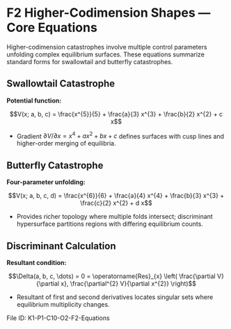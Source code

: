 # F2 Higher-Codimension Shapes — Core Equations

Higher-codimension catastrophes involve multiple control parameters unfolding complex equilibrium surfaces. These equations summarize standard forms for swallowtail and butterfly catastrophes.

## Swallowtail Catastrophe
**Potential function:**

$$V(x; a, b, c) = \frac{x^{5}}{5} + \frac{a}{3} x^{3} + \frac{b}{2} x^{2} + c x$$

- Gradient $\partial V/\partial x = x^{4} + a x^{2} + b x + c$ defines surfaces with cusp lines and higher-order merging of equilibria.

## Butterfly Catastrophe
**Four-parameter unfolding:**

$$V(x; a, b, c, d) = \frac{x^{6}}{6} + \frac{a}{4} x^{4} + \frac{b}{3} x^{3} + \frac{c}{2} x^{2} + d x$$

- Provides richer topology where multiple folds intersect; discriminant hypersurface partitions regions with differing equilibrium counts.

## Discriminant Calculation
**Resultant condition:**

$$\Delta(a, b, c, \dots) = 0 = \operatorname{Res}_{x} \left( \frac{\partial V}{\partial x}, \frac{\partial^{2} V}{\partial x^{2}} \right)$$

- Resultant of first and second derivatives locates singular sets where equilibrium multiplicity changes.

File ID: K1-P1-C10-O2-F2-Equations
